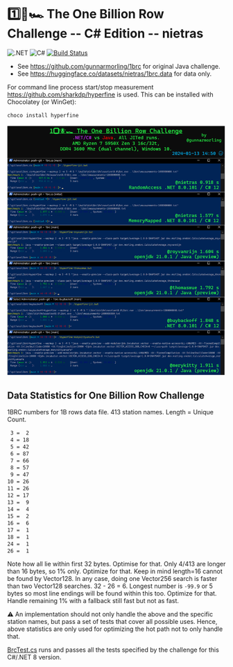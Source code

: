 ﻿# 1️⃣🐝🏎️ The One Billion Row Challenge -- C# Edition -- nietras
![.NET](https://img.shields.io/badge/net8.0-5C2D91?logo=.NET&labelColor=gray)
![C#](https://img.shields.io/badge/12.0-239120?logo=csharp&logoColor=white&labelColor=gray)
[![Build Status](https://github.com/nietras/1brc.cs/actions/workflows/dotnet.yml/badge.svg?branch=main)](https://github.com/nietras/1brc.cs/actions/workflows/dotnet.yml)


* See https://github.com/gunnarmorling/1brc for original Java challenge.
* See https://huggingface.co/datasets/nietras/1brc.data for data only.

For command line process start/stop measurement
https://github.com/sharkdp/hyperfine is used. This can be installed with
Chocolatey (or WinGet):
```
choco install hyperfine
```

![1Brc Comparison](1brc-comparison.png)

## Data Statistics for One Billion Row Challenge
1BRC numbers for 1B rows data file. 413 station names. Length = Unique Count.
```
 3 =  2
 4 = 18
 5 = 42
 6 = 87
 7 = 66
 8 = 57
 9 = 47
10 = 26
11 = 26
12 = 17
13 =  9
14 =  4
15 =  2
16 =  6
17 =  1
18 =  1
24 =  1
26 =  1
```
Note how all lie within first 32 bytes. Optimise for that. Only 4/413 are longer
than 16 bytes, so 1% only. Optimize for that. Keep in mind length=16 cannot be
found by Vector128. In any case, doing one Vector256 search is faster than two
Vector128 searches. 32 - 26 = 6. Longest number is `-99.9` or 5 bytes so most
line endings will be found within this too. Optimize for that.
Handle remaining 1% with a fallback still fast but not as fast.

⚠ An implementation should not only handle the above and the specific station
names, but pass a set of tests that cover all possible uses. Hence, above
statistics are only used for optimizing the hot path not to only handle that.

[BrcTest.cs](./src/Brc.Test/BrcTest.cs) runs and passes all the tests specified
by the challenge for this C#/.NET 8 version.